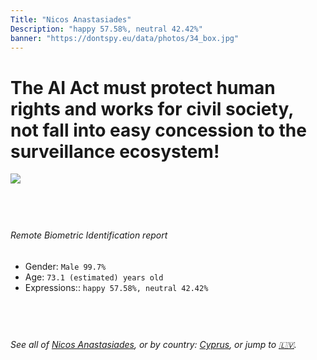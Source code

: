 ```yaml
---
Title: "Nicos Anastasiades"
Description: "happy 57.58%, neutral 42.42%"
banner: "https://dontspy.eu/data/photos/34_box.jpg"
---
```


# The AI Act must protect human rights and works for civil society, not fall into easy concession to the surveillance ecosystem!

<link rel="stylesheet" type="text/css" href="/css/blog.css" />

<div class="is-fake" hidden>

_This is a **fake picture**_, we collect these anyway [because the AI Act](why-deepfake) negotiation moves in a way that would create more mess in our lives! for a longer explanation, read [The Dual Threat: How Losing the Biometric Battle Fuels Deepfake Proliferation](/blog/the-dual-threat-how-losing-the-biometric-battle-fuels-deepfake-proliferation/)

</div>

<!-- <img src="https://dontspy.eu/data/photos/54_box.jpg" /> -->
<img src="https://dontspy.eu/data/photos/34_box.jpg" />

## <br>

###### Remote Biometric Identification report

* <span class="label">Gender:</span> `Male 99.7%`
* <span class="label">Age:</span> `73.1 (estimated) years old`
* <span class="label">Expressions::</span> `happy 57.58%, neutral 42.42%`

## <br>

###### See all of [Nicos Anastasiades](/policymaker#Nicos%20Anastasiades), or by country: [Cyprus](/country#Cyprus), or jump to [🇱🇻](/x/232).

## <br>